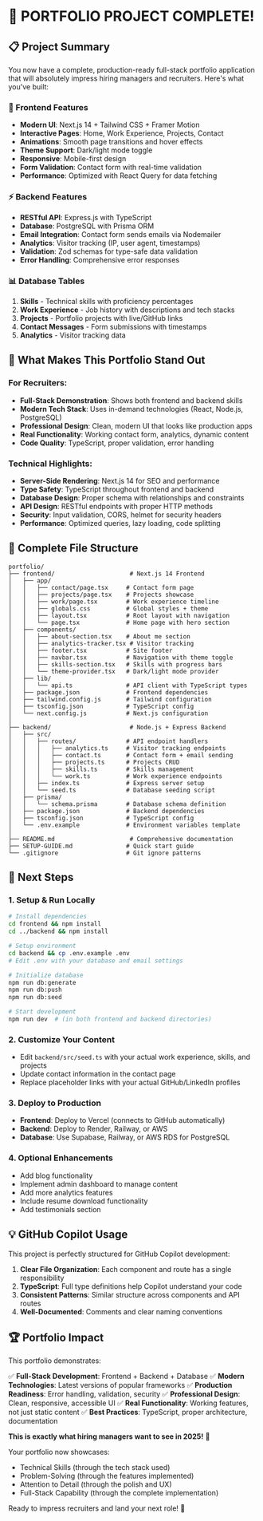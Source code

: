 # 🎯 PORTFOLIO PROJECT COMPLETE!

## 📋 Project Summary

You now have a complete, production-ready full-stack portfolio application that will absolutely impress hiring managers and recruiters. Here's what you've built:

### 🎨 Frontend Features
- **Modern UI**: Next.js 14 + Tailwind CSS + Framer Motion
- **Interactive Pages**: Home, Work Experience, Projects, Contact
- **Animations**: Smooth page transitions and hover effects
- **Theme Support**: Dark/light mode toggle
- **Responsive**: Mobile-first design
- **Form Validation**: Contact form with real-time validation
- **Performance**: Optimized with React Query for data fetching

### ⚡ Backend Features
- **RESTful API**: Express.js with TypeScript
- **Database**: PostgreSQL with Prisma ORM
- **Email Integration**: Contact form sends emails via Nodemailer
- **Analytics**: Visitor tracking (IP, user agent, timestamps)
- **Validation**: Zod schemas for type-safe data validation
- **Error Handling**: Comprehensive error responses

### 📊 Database Tables
1. **Skills** - Technical skills with proficiency percentages
2. **Work Experience** - Job history with descriptions and tech stacks
3. **Projects** - Portfolio projects with live/GitHub links
4. **Contact Messages** - Form submissions with timestamps
5. **Analytics** - Visitor tracking data

## 🚀 What Makes This Portfolio Stand Out

### For Recruiters:
- **Full-Stack Demonstration**: Shows both frontend and backend skills
- **Modern Tech Stack**: Uses in-demand technologies (React, Node.js, PostgreSQL)
- **Professional Design**: Clean, modern UI that looks like production apps
- **Real Functionality**: Working contact form, analytics, dynamic content
- **Code Quality**: TypeScript, proper validation, error handling

### Technical Highlights:
- **Server-Side Rendering**: Next.js 14 for SEO and performance
- **Type Safety**: TypeScript throughout frontend and backend
- **Database Design**: Proper schema with relationships and constraints
- **API Design**: RESTful endpoints with proper HTTP methods
- **Security**: Input validation, CORS, helmet for security headers
- **Performance**: Optimized queries, lazy loading, code splitting

## 📁 Complete File Structure

```
portfolio/
├── frontend/                     # Next.js 14 Frontend
│   ├── app/
│   │   ├── contact/page.tsx     # Contact form page
│   │   ├── projects/page.tsx    # Projects showcase
│   │   ├── work/page.tsx        # Work experience timeline
│   │   ├── globals.css          # Global styles + theme
│   │   ├── layout.tsx           # Root layout with navigation
│   │   └── page.tsx             # Home page with hero section
│   ├── components/
│   │   ├── about-section.tsx    # About me section
│   │   ├── analytics-tracker.tsx # Visitor tracking
│   │   ├── footer.tsx           # Site footer
│   │   ├── navbar.tsx           # Navigation with theme toggle
│   │   ├── skills-section.tsx   # Skills with progress bars
│   │   └── theme-provider.tsx   # Dark/light mode provider
│   ├── lib/
│   │   └── api.ts               # API client with TypeScript types
│   ├── package.json             # Frontend dependencies
│   ├── tailwind.config.js       # Tailwind configuration
│   ├── tsconfig.json            # TypeScript config
│   └── next.config.js           # Next.js configuration
│
├── backend/                      # Node.js + Express Backend
│   ├── src/
│   │   ├── routes/              # API endpoint handlers
│   │   │   ├── analytics.ts     # Visitor tracking endpoints
│   │   │   ├── contact.ts       # Contact form + email sending
│   │   │   ├── projects.ts      # Projects CRUD
│   │   │   ├── skills.ts        # Skills management
│   │   │   └── work.ts          # Work experience endpoints
│   │   ├── index.ts             # Express server setup
│   │   └── seed.ts              # Database seeding script
│   ├── prisma/
│   │   └── schema.prisma        # Database schema definition
│   ├── package.json             # Backend dependencies
│   ├── tsconfig.json            # TypeScript config
│   └── .env.example             # Environment variables template
│
├── README.md                     # Comprehensive documentation
├── SETUP-GUIDE.md               # Quick start guide
└── .gitignore                   # Git ignore patterns
```

## 🎯 Next Steps

### 1. **Setup & Run Locally**
```bash
# Install dependencies
cd frontend && npm install
cd ../backend && npm install

# Setup environment
cd backend && cp .env.example .env
# Edit .env with your database and email settings

# Initialize database
npm run db:generate
npm run db:push
npm run db:seed

# Start development
npm run dev  # (in both frontend and backend directories)
```

### 2. **Customize Your Content**
- Edit `backend/src/seed.ts` with your actual work experience, skills, and projects
- Update contact information in the contact page
- Replace placeholder links with your actual GitHub/LinkedIn profiles

### 3. **Deploy to Production**
- **Frontend**: Deploy to Vercel (connects to GitHub automatically)
- **Backend**: Deploy to Render, Railway, or AWS
- **Database**: Use Supabase, Railway, or AWS RDS for PostgreSQL

### 4. **Optional Enhancements**
- Add blog functionality
- Implement admin dashboard to manage content
- Add more analytics features
- Include resume download functionality
- Add testimonials section

## 💡 GitHub Copilot Usage

This project is perfectly structured for GitHub Copilot development:

1. **Clear File Organization**: Each component and route has a single responsibility
2. **TypeScript**: Full type definitions help Copilot understand your code
3. **Consistent Patterns**: Similar structure across components and API routes
4. **Well-Documented**: Comments and clear naming conventions

## 🏆 Portfolio Impact

This portfolio demonstrates:

✅ **Full-Stack Development**: Frontend + Backend + Database
✅ **Modern Technologies**: Latest versions of popular frameworks
✅ **Production Readiness**: Error handling, validation, security
✅ **Professional Design**: Clean, responsive, accessible UI
✅ **Real Functionality**: Working features, not just static content
✅ **Best Practices**: TypeScript, proper architecture, documentation

**This is exactly what hiring managers want to see in 2025!** 🚀

Your portfolio now showcases:
- Technical Skills (through the tech stack used)
- Problem-Solving (through the features implemented)
- Attention to Detail (through the polish and UX)
- Full-Stack Capability (through the complete implementation)

Ready to impress recruiters and land your next role! 💪
